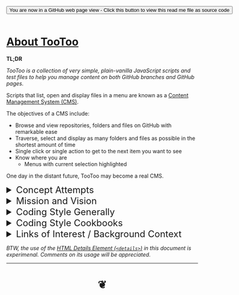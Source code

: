 
<span style=display:none; >[You are now in a GitHub source code view - click this link to view Read Me file as a web page]( https://pushme-pullyou.github.io/tootoo13/#pages/about-tootoo.md "View file as a web page." ) </span>

<div><input type=button class = 'btn btn-secondary btn-sm' onclick=window.location.href='https://github.com/pushme-pullyou/tootoo13/pages/about-tootoo.md';
value='You are now in a GitHub web page view - Click this button to view this read me file as source code' ></div>

<br>


# [About TooToo]( #pages/about-tootoo.md )

**TL;DR**

_TooToo is a collection of very simple, plain-vanilla JavaScript scripts and test files to help you manage content on both GitHub branches and GitHub pages._

Scripts that list, open and display files in a menu are known as a [Content Management System (CMS)]( https://en.wikipedia.org/wiki/Content_management_system ).

The objectives of a CMS include:

* Browse and view repositories, folders and files on GitHub with remarkable ease
* Traverse, select and display as many folders and files as possible in the shortest amount of time
* Single click or single action to get to the next item you want to see
* Know where you are
	* Menus with current selection highlighted

One day in the distant future, TooToo may become a real CMS.



<details>

<summary class=readMe >Concept Attempts</summary>

# Concept Attempt #1

_The issues and problems we are trying to solve_

GitHub has [millions of projects]( https://github.com/about ).

With so many projects, finding GitHub projects that are of interest to you may not be easy.

Finding projects with code you might actually want to fork use can be even less easy.

And then, when you identify a GitHub user of interest, it's not that easy to explore the user's work.

When you find somebody you like, it's not easy to:

* Monitor what they have done recently
* Search their many repositories
* Discard material that looks interesting - but has not been updated in years

Then there's the other side of the coin:

* How can you make your own work more visible to the world?
* How can visitors to your GitHub projects become informed in a speedy, fun manner about all the things you are doing.

Certainly the [Explore GitHub]( https://github.com/explore ) page is a good place to start.

And there are a number of really interesting curation efforts. See 'Links of Interest' below.

And none of that stops you or us from investigating even more ways of exploring GitHub.

And, guess what, GitHub supplies a quite amazing tool for finding stuff on GitHub.

The [GitHub Developer API]( https://developer.github.com/ ) provides fast, free and easy access to millions of GitHub projects.

So, if you are looking to build tools to:

* help you snoop around GitHub
* find the things that are of particular interest to you
* and monitor their progress

then you have come to a good place...

## Concept Attempt #2

* We live in a world where the [full-stack developer]( https://www.sitepoint.com/full-stack-developer/ ) reigns supreme
* We champion [DevOps]( https://en.wikipedia.org/wiki/DevOps ) as if good DevOps is the primary goal

But:

* What if you are an entry-level coder?
* What if you are more interested in STEM topics more than [DevO.ps]( http://devo.ps ) and programming?

Then you have come to the right place.

</details>


<details>

<summary class=readMe >Mission and Vision</summary>

### Mission

2017-08-21
* Access locally/remotely, online/offline
* Solve problems faster by melding coding and using input/processing/output tools into unified flow of efforts
* Help you develop skills you can use over and over again most everywhere
* Built to fork, edit and share - all FOSS in GitHub
* Build using fastest, shortest and easiest code possible
* Ready to use, cut and paste vary short cookbook-style scripts
* Code that's easy to read - so you concentrate on solving the problem more than guessing the intent of the programmer

Older
* Explore GitHub using the GitHub API
* Explore the GitHub API using entry-level, plain-vanilla JavaScript
* Help you build tools that make the GitHub web pages and the data come to you
	* Reduce that endless click to go there and click to come back, click go there and click come back - repeated endlessly
	* 'You don't have to go there. It comes to you.' - Henrik Bennetsen
* Provide you with as many ways as possible for viewing content and statistics - really quickly and easily readable
* Display ways of getting to content such as the README files and gists wherever possible
	* Show what is being created in a timely fashion
* Create a variety of versions - from very simple to totally custom-tailored for a particular user
* Replicate the above in various languages and dialects
* Build code so simple to read that you can easily translate/fix/alter it to make it work the way you want it to work

### Vision

To help you
* Concentrate on your project at hand - but its substance no its code
* Discover new algorithms and new concepts
* Link associated projects that you had no idea they were associated
* Transfer all of these abilities into your own set of tools


</details>

<details>

<summary class=readMe >Coding Style Generally</summary>


### Entry Level Code / Cookbook Style

* Code is almost all entry level JavaScript
* Download and run
* JavaScript is used for everything including
	* Adding HTML
	* Applying CSS
* The dependencies are:
	* ShowDown Markdown interpreter
	* GitHub API

### Compatibility

* Anticipated user: somebody who writes code
	* Sitting in front of a modern computer with recent multi-core CPU and Intel HD4000 GPU or better
	* Display 1600 x 900 pixels or better
* Every effort made to use latest most simple methods
* Tested on latest Chrome, FireFox, Edge and Safari << Not yet
* Tested on Windows and MacOS << Not yet
* Operation on Android and iOS is a bonus not a requirement
* Backwards compatibility eschewed
	* Adds complexities to scripts
	* Strikes fear in the hearts of new users
	* Looks to the future not the past
	* Simple features in the pipeline are built on the lessons learned from the complexities of the past


### No Server Needed

* 100% client side
* Loads scripts from GitHub pages or localhost
* Uses Rawgit or equivalent as a content delivery network (CDN)
* Accesses GitHub Developer API via [RESTful]( https://en.wikipedia.org/wiki/Representational_state_transfer ) URL calls
	* No terminal window/ [curl]( https://curl.haxx.se/ ) needed here

### Namespace, Variable Names and File Namespace

* Menu and column headers have tooltips that indicate namespace and script name.
* Example: the Select menu has `SEL` as a namespace and `sel-select-r1.js` as a file
* Every script is in its own folder with its own HTML testing file


### Written for GitHub Users and Coders

You are here to explore code, therefore:

* Font is default monotype font - fixed character spacing
* UI is minimal
	* Offers many - too many? - options
* Uses most up-to-date JavaScript features
* Displays the identical data using varying methods

But some idiosyncrasies:

* Follows [Mr.doob coding style]( https://github.com/mrdoob/three.js/wiki/Mr.doob's-Code-Style%E2%84%A2 )
	* Open airy, almost a poetic style of displaying code
* Does not follow normal split up of HTML, CSS and JavaScript
	* Content, appearance and behavior
* Does follow the idea that its all mutable stuff in the DOM
	* Even content
	* It all starts as alphanumeric characters and ends up as pixels
	* Remix, re-appropriate, re-hash as needed
	* Uses JavaScript to do this mash-up
	* It's <s>[turtles](https://en.wikipedia.org/wiki/Turtles_all_the_way_down )</s> JavaScript all the way down

There are hundreds of computer programming languages.
And so, there can be many styles of coding in each language. And each can have its own beauty.



# Script Naming Conventions

The names of the scripts here are derived the the names of characters in Hugh Lofting's [Dr Dolittle]( https://en.wikipedia.org/wiki/Doctor_Dolittle ) series of children's books.

See: [List of Doctor Dolittle characters]( https://en.wikipedia.org/wiki/List_of_Doctor_Dolittle_characters )


</details>


<details>

<summary class=readMe >Coding Style Cookbooks</summary>


## Mission

<!-- * Fabricate free, fast, fun fantasies -->
* Write cookbook scripts that are ready to use, cut and paste
* Build engineering tools built to solve specific problems
* Develop skills you can use everywhere
* You can download a script easily and when you click it, it should just work.
	* Everything you need to know about a script is in one place and written in the same way.
* Ready to use, cut and paste scripts
* Built to solve specific problems in a single programming language - JavaScript
* Small easy-to-understand scripts that you can use to hack your own apps
* All written in JavaScript
	* Even the HTML and CSS is created and edited using JavaScript.
	* Experimental techniques designed to get you coding faster but documented
* Built to fork edit and share - all FOSS in GitHub
* For STEM peeps - not 'full-stack programmers'
* Explore new ways of visualizing in 3D - use the graphics processing units (GPUs ) to their maximum


For much more detail about the coding style you can have a look at the [Jaanga Practice Notes]( http://jaanga.github.io/documents/jaanga-practice-notes/#code-mission-vision-r1.md )
Some of the notes there could come here as and when there is agreement on the good styles for this effort.

<!--
### Vision

* If the mundane engineering tasks become easy, inexpensive and swift to carry out,
then possibilities arise for the more complex, sophisticated and even extravagant ideas to turn into realities
* RIP Zaha Hadid. Let us continue to design with your disruptive yet always elegant spirit
-->

<!--
Everything is in between two `<script>` tags and written JavaScript

What does mean?

There are no black boxes - with things in other places - that you never look at.

Instead of a huge file of opaque CSS rules that are mostly never invoked, there's half a dozen rules just for the script in play

-->


### Cookbook Format

Otherwise known as 'Cut and Paste' coding

The code herein is:

* Made up of individual HTML files
	* Each file contains all the styling and JavaScript it requires
* Minimal external dependencies
	* Only Three.js and ShowDown
	* Can copy and paste code into a file on your computer, hit `enter` and it runs
* Designed for students and non-programmers
	* Any script can be 'digested' in less than an hour


##@ Client-side not Server-side

* Scripts must access a GPU
	* 'Cause no GPU then no 3D'
	* Can be edited and run on any device
* Means can be hosted on static servers
	* Such as GitHub, DropBox or GDrive
	* So penniless kids around the world can play and experiment


## Everything in Git plus more

* Everything gitted in GitHub
* But code in older releases is not just viewable BUT also runnable
	* You can see the evolution of the design process
	* Think of an artist and a sketchbook

## 3D is not 2D

* 3D is its own special world
	* You get, say, 18 milliseconds about 60 times a second
	* You need to multiply, say, a 1000x1000 matrix by 0x456789
	* jQuery, React, Go whatever are of no use at all here - and mostly just get in the way
* Communicate to the 2D world using iframes
	* Just aboutt every script here has been tested in an iframe
	* 3D Scripts in iframes are happy having ongoing dialogs with their 2D parents


## Links of interest

### Cookbook Meaning

* http://english.stackexchange.com/questions/70799/meaning-of-cookbook-in-title-of-instructional-book
* https://en.wikipedia.org/wiki/Cookbook#Usage_outside_the_world_of_food
* https://en.wikibooks.org/wiki/Coding_Cookbook
* https://www.quora.com/Computer-Programming-How-should-I-study-the-OReilly-cookbook-books-I-dont-feel-I-internalize-much-just-by-reading-them-as-Im-a-very-hands-on-learner

Examples of coding styles similar to the one use here:

* [Three.js Examples]( http://threejs.org/examples/ )
* [Stemkoski]( http://stemkoski.github.io/Three.js/ )
* [Dirksen ]( http://www.smartjava.org/content/all-109-examples-my-book-threejs-threejs-version-r63 )
* [Parisi]( https://github.com/tparisi/WebGLBook )

See also

* [Mr.doob's Code Style™]( https://github.com/mrdoob/three.js/wiki/Mr.doob's-Code-Style%E2%84%A2 )


## To Do

* 2018-07-19 ~ Theo ~ Decide which repo has canonical version
* 2018-07-19 ~ Build bookmark folder with links to how to summarize technology efforts
	* links from 'my column C'
* 2018-07-19 ~ Theo ~ Create/Fork our owm summary checklist
* 2018-07-19 ~ Theo create cms based on checklist
* 2018-07-19 ~ Theo ~ fill in the lines

</details>


<details>

<summary class=readMe >Links of Interest / Background Context</summary>


### Posts

* https://github.com/jaanga/gubgub/issues/2
* https://www.reddit.com/r/github/comments/5a8vzt/jaanga_gubgub_r1_explore_and_monitor_many_github/?ref=share&ref_source=link
* https://twitter.com/ta/status/792871595001847808


### Web sites that help you explore GitHub

* https://resume.github.io/ ~ added 2016-10-19
* https://github.com/trending
* https://github.com/trending/javascript
* https://www.reddit.com/r/github/
* https://www.reddit.com/r/coolgithubprojects
* https://github.com/leereilly/games
* http://www.gitlogs.com/
* http://ghv.artzub.com/
* http://github-awards.com/
* https://github-ranking.com/
* https://gist.github.com/paulmillr/2657075/
* http://githut.info/

### Things You Can Do with the [GitHub Search API]( https://developer.github.com/v3/search/ )

* https://gist.github.com/jasonrudolph/6065289
* Please add more!

### Credits

* [GitHub Developer API]( https://developer.github.com/v3/ )
* [Showdown]( https://github.com/showdownjs/showdown )
    * Showdown is a JavaScript Markdown to HTML converter, based on the original works by John Gruber.
    * Showdown can be used client side (in the browser) or server side (with NodeJs).


### README Considerations

* http://tom.preston-werner.com/2010/08/23/readme-driven-development.html
* https://github.com/noffle/art-of-readme
    * This README is much influenced by noffle's README


### Coding

* [Mozilla Developer Network (MDN) JavaScript]( https://developer.mozilla.org/en-US/docs/Web/JavaScript )
* [W3schools.com]( http://www.w3schools.com/js/ )
	* Much maligned by full-stack developers,
	* but it the first thing that show up on Google


### Coding Style

* [Mr.doob coding style]( https://github.com/mrdoob/three.js/wiki/Mr.doob's-Code-Style%E2%84%A2 )
* [Does Mr.doob approve your code style? ]( http://zz85.github.io/mrdoobapproves/ )
    * [MrDoob Approves – A Javascript CodeStyle Editor+Validator+Formatter Project]( http://www.lab4games.net/zz85/blog/2015/01/25/mrdoob-approves-a-javascript-codestyle-editor-validator-formatter-project/ )


</details>

_BTW, the use of the [ HTML Details Element (```<details>```)]( https://developer.mozilla.org/en-US/docs/Web/HTML/Element/details ) in this document is experimenal. Comments on its usage will be appreciated._


***

# <center title="hello!" ><a href=javascript:window.scrollTo(0,0); style=text-decoration:none; > ❦ </a></center>


<style>

/* yup, this works! */

summary.readMe { font-size: 1.5rem; }

</style>
